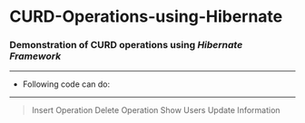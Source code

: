 # CURD-Operations-using-Hibernate
### Demonstration of CURD operations using _Hibernate Framework_ 
***
* Following code can do:
***
>Insert Operation
>Delete Operation
>Show Users
>Update Information
